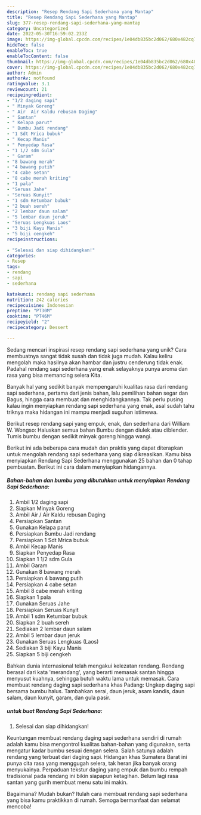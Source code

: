 ```yaml
---
description: "Resep Rendang Sapi Sederhana yang Mantap"
title: "Resep Rendang Sapi Sederhana yang Mantap"
slug: 377-resep-rendang-sapi-sederhana-yang-mantap
category: Uncategorized
date: 2022-05-30T16:59:02.233Z
image: https://img-global.cpcdn.com/recipes/1e04db835bc2d062/680x482cq70/rendang-sapi-sederhana-foto-resep-utama.jpg
hideToc: false
enableToc: true
enableTocContent: false
thumbnail: https://img-global.cpcdn.com/recipes/1e04db835bc2d062/680x482cq70/rendang-sapi-sederhana-foto-resep-utama.jpg
cover: https://img-global.cpcdn.com/recipes/1e04db835bc2d062/680x482cq70/rendang-sapi-sederhana-foto-resep-utama.jpg
author: Admin
authorAv: notfound
ratingvalue: 3.1
reviewcount: 21
recipeingredient:
- "1/2 daging sapi"
- " Minyak Goreng"
- " Air  Air Kaldu rebusan Daging"
- " Santan"
- " Kelapa parut"
- " Bumbu Jadi rendang"
- "1 Sdt Mrica bubuk"
- " Kecap Manis"
- " Penyedap Rasa"
- "1 1/2 sdm Gula"
- " Garam"
- "8 bawang merah"
- "4 bawang putih"
- "4 cabe setan"
- "8 cabe merah kriting"
- "1 pala"
- "Seruas Jahe"
- "Seruas Kunyit"
- "1 sdm Ketumbar bubuk"
- "2 buah sereh"
- "2 lembar daun salam"
- "5 lembar daun jeruk"
- "Seruas Lengkuas Laos"
- "3 biji Kayu Manis"
- "5 biji cengkeh"
recipeinstructions:

- "Selesai dan siap dihidangkan!"
categories:
- Resep
tags:
- rendang
- sapi
- sederhana

katakunci: rendang sapi sederhana 
nutrition: 242 calories
recipecuisine: Indonesian
preptime: "PT30M"
cooktime: "PT46M"
recipeyield: "2"
recipecategory: Dessert

---
```





Sedang mencari inspirasi resep rendang sapi sederhana yang unik? Cara membuatnya sangat tidak susah dan tidak juga mudah. Kalau keliru mengolah maka hasilnya akan hambar dan justru cenderung tidak enak. Padahal rendang sapi sederhana yang enak selayaknya punya aroma dan rasa yang bisa memancing selera Kita.





Banyak hal yang sedikit banyak mempengaruhi kualitas rasa dari rendang sapi sederhana, pertama dari jenis bahan, lalu pemilihan bahan segar dan Bagus, hingga cara membuat dan menghidangkannya. Tak perlu pusing kalau ingin menyiapkan rendang sapi sederhana yang enak,      asal sudah tahu triknya maka hidangan ini mampu menjadi suguhan istimewa.














Berikut resep rendang sapi yang empuk, enak, dan sederhana dari William W. Wongso: Haluskan semua bahan Bumbu dengan diulek atau diblender. Tumis bumbu dengan sedikit minyak goreng hingga wangi.






Berikut ini ada beberapa cara mudah dan praktis yang dapat diterapkan untuk mengolah rendang sapi sederhana yang siap dikreasikan. Kamu bisa menyiapkan Rendang Sapi Sederhana menggunakan 25 bahan dan 0 tahap pembuatan. Berikut ini cara dalam menyiapkan hidangannya.

<!--inarticleads1-->

##### Bahan-bahan dan bumbu yang dibutuhkan untuk menyiapkan Rendang Sapi Sederhana:

1. Ambil 1/2 daging sapi
1. Siapkan  Minyak Goreng
1. Ambil  Air / Air Kaldu rebusan Daging
1. Persiapkan  Santan
1. Gunakan  Kelapa parut
1. Persiapkan  Bumbu Jadi rendang
1. Persiapkan 1 Sdt Mrica bubuk
1. Ambil  Kecap Manis
1. Siapkan  Penyedap Rasa
1. Siapkan 1 1/2 sdm Gula
1. Ambil  Garam
1. Gunakan 8 bawang merah
1. Persiapkan 4 bawang putih
1. Persiapkan 4 cabe setan
1. Ambil 8 cabe merah kriting
1. Siapkan 1 pala
1. Gunakan Seruas Jahe
1. Persiapkan Seruas Kunyit
1. Ambil 1 sdm Ketumbar bubuk
1. Siapkan 2 buah sereh
1. Sediakan 2 lembar daun salam
1. Ambil 5 lembar daun jeruk
1. Gunakan Seruas Lengkuas (Laos)
1. Sediakan 3 biji Kayu Manis
1. Siapkan 5 biji cengkeh


Bahkan dunia internasional telah mengakui kelezatan rendang. Rendang berasal dari kata &#39;merandang&#39;, yang berarti memasak santan hingga menyusut kuahnya, sehingga butuh waktu lama untuk memasak. Cara membuat rendang daging sapi sederhana khas Padang: Ungkep daging sapi bersama bumbu halus. Tambahkan serai, daun jeruk, asam kandis, daun salam, daun kunyit, garam, dan gula pasir. 

<!--inarticleads2-->

#####  untuk buat Rendang Sapi Sederhana:


1. Selesai dan siap dihidangkan!

Keuntungan membuat rendang daging sapi sederhana sendiri di rumah adalah kamu bisa mengontrol kualitas bahan-bahan yang digunakan, serta mengatur kadar bumbu sesuai dengan selera. Salah satunya adalah rendang yang terbuat dari daging sapi. Hidangan khas Sumatera Barat ini punya cita rasa yang menggugah selera, tak heran jika banyak orang menyukainya. Perpaduan tekstur daging yang empuk dan bumbu rempah tradisional pada rendang ini bikin siapapun ketagihan. Belum lagi rasa santan yang gurih membuat menu satu ini makin. 

Bagaimana? Mudah bukan? Itulah cara membuat rendang sapi sederhana yang bisa kamu praktikkan di rumah. Semoga bermanfaat dan selamat mencoba!

